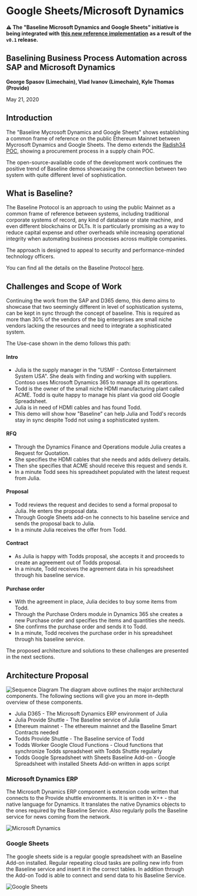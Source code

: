 # Google Sheets/Microsoft Dynamics

**⚠️ The "Baseline Microsoft Dynamics and Google Sheets" initiative is being integrated with** [**this new reference implementation**](../../) **as a result of the `v0.1` release.**

## Baselining Business Process Automation across SAP and Microsoft Dynamics

**George Spasov (Limechain), Vlad Ivanov (Limechain), Kyle Thomas (Provide)**

May 21, 2020

## Introduction

The "Baseline Mycrosoft Dynamics and Google Sheets" shows establishing a common frame of reference on the public Ethereum Mainnet between Mycrosoft Dynamics and Google Sheets. The demo extends the [Radish34 POC](../deprecated-work/radish34/radish34-explained.md), showing a procurement process in a supply chain POC.

The open-source-available code of the development work continues the positive trend of Baseline demos showcasing the connection between two system with quite different level of sophistication.

## What is Baseline?

The Baseline Protocol is an approach to using the public Mainnet as a common frame of reference between systems, including traditional corporate systems of record, any kind of database or state machine, and even different blockchains or DLTs. It is particularly promising as a way to reduce capital expense and other overheads while increasing operational integrity when automating business processes across multiple companies.

The approach is designed to appeal to security and performance-minded technology officers.

You can find all the details on the Baseline Protocol [here](../baseline-protocol/the-baseline-protocol.md).

## Challenges and Scope of Work

Continuing the work from the SAP and D365 demo, this demo aims to showcase that two seemingly different in level of sophistication systems, can be kept in sync through the concept of baseline. This is required as more than 30% of the vendors of the big enterprises are small niche vendors lacking the resources and need to integrate a sophisticated system.

The Use-case shown in the demo follows this path:

#### Intro

* Julia is the supply manager in the "USMF - Contoso Entertainment System USA". She deals with finding and working with suppliers. Contoso uses Microsoft Dynamics 365 to manage all its operations.
* Todd is the owner of the small niche HDMI manufacturing plant called ACME. Todd is quite happy to manage his plant via good old Google Spreadsheet.
* Julia is in need of HDMI cables and has found Todd.
* This demo will show how "Baseline" can help Julia and Todd's records stay in sync despite Todd not using a sophisticated system.

#### RFQ

* Through the Dynamics Finance and Operations module Julia creates a Request for Quotation.
* She specifies the HDMI cables that she needs and adds delivery details.
* Then she specifies that ACME should receive this request and sends it.
* In a minute Todd sees his spreadsheet populated with the latest request from Julia.

#### Proposal

* Todd reviews the request and decides to send a formal proposal to Julia. He enters the proposal data.
* Through Google Sheets add-on he connects to his baseline service and sends the proposal back to Julia.
* In a minute Julia receives the offer from Todd.

#### Contract

* As Julia is happy with Todds proposal, she accepts it and proceeds to create an agreement out of Todds proposal.
* In a minute, Todd receives the agreement data in his spreadsheet through his baseline service.

#### Purchase order

* With the agreement in place, Julia decides to buy some items from Todd.
* Through the Purchase Orders module in Dynamics 365 she creates a new Purchase order and specifies the items and quantities she needs.
* She confirms the purchase order and sends it to Todd.
* In a minute, Todd receives the purchase order in his spreadsheet through his baseline service.

The proposed architecture and solutions to these challenges are presented in the next sections.

## Architecture Proposal

![Sequence Diagram](images/sequence-diagram.png) The diagram above outlines the major architectural components. The following sections will give you an more in-depth overview of these components.

* Julia D365 - The Microsoft Dynamics ERP environment of Julia
* Julia Provide Shuttle - The Baseline service of Julia
* Ethereum mainnet - The ethereum mainnet and the Baseline Smart Contracts needed
* Todds Provide Shuttle - The Baseline service of Todd
* Todds Worker Google Cloud Functions - Cloud functions that synchronize Todds spreadsheet with Todds Shuttle regularly
* Todds Google Spreadsheet with Sheets Baseline Add-on - Google Spreadsheet with installed Sheets Add-on written in apps script

### Microsoft Dynamics ERP

The Microsoft Dynamics ERP component is extension code written that connects to the Provide shuttle environments. It is written in X++ - the native language for Dynamics. It translates the native Dynamics objects to the ones required by the Baseline Service. Also regularly polls the Baseline service for news coming from the network.

![Microsoft Dynamics](images/dynamics.png)

### Google Sheets

The google sheets side is a regular google spreadsheet with an Baseline Add-on installed. Regular repeating cloud tasks are polling new info from the Baseline service and insert it in the correct tables. In addition through the Add-on Todd is able to connect and send data to his Baseline Service.

![Google Sheets](images/sheets.png)
